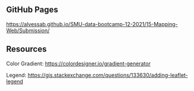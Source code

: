## GitHub Pages ##
https://alvessab.github.io/SMU-data-bootcamp-12-2021/15-Mapping-Web/Submission/

## Resources ##

Color Gradient:
https://colordesigner.io/gradient-generator

Legend:
https://gis.stackexchange.com/questions/133630/adding-leaflet-legend